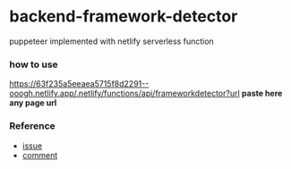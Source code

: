 # backend-framework-detector

puppeteer implemented with netlify serverless function

### how to use

https://63f235a5eeaea5715f8d2291--ooogh.netlify.app/.netlify/functions/api/frameworkdetector?url **paste here any page url**

### Reference
- [issue](https://github.com/alixaxel/chrome-aws-lambda/issues/154)
- [comment](https://github.com/alixaxel/chrome-aws-lambda/issues/154#issuecomment-1321370416)
